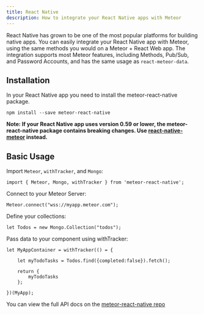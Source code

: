 ```yaml
---
title: React Native
description: How to integrate your React Native apps with Meteor
---
```


React Native has grown to be one of the most popular platforms for building native apps. You can easily integrate your React Native app with Meteor, using the same methods you would on a Meteor + React Web app. The integration supports most Meteor features, including Methods, Pub/Sub, and Password Accounts, and has the same usage as `react-meteor-data`.

<h2 id="installation">Installation</h2>

In your React Native app you need to install the meteor-react-native package.

````
npm install --save meteor-react-native
````

**Note: If your React Native app uses version 0.59 or lower, the meteor-react-native package contains breaking changes. Use [react-native-meteor](https://www.npmjs.com/package/react-native-meteor) instead.**

<h2 id="usage">Basic Usage</h2>

Import `Meteor`, `withTracker`, and `Mongo`:

````
import { Meteor, Mongo, withTracker } from 'meteor-react-native';
````

Connect to your Meteor Server:

````
Meteor.connect("wss://myapp.meteor.com");
````

Define your collections:

````
let Todos = new Mongo.Collection("todos");
````

Pass data to your component using withTracker:

````
let MyAppContainer = withTracker(() = {
    
    let myTodoTasks = Todos.find({completed:false}).fetch();
    
    return {
        myTodoTasks
    };
    
})(MyApp);
````


You can view the full API docs on the [meteor-react-native repo](https://github.com/TheRealNate/meteor-react-native/blob/master/docs/api.md)
